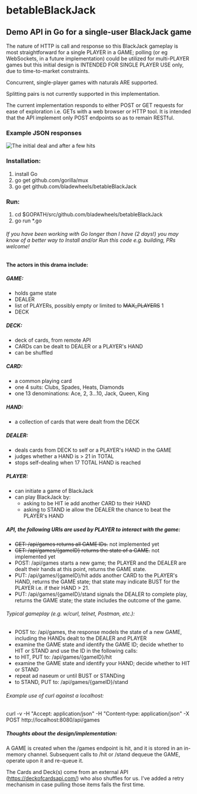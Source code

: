 # betableBlackJack

## Demo API in Go for a single-user BlackJack game

The nature of HTTP is call and response so this BlackJack gameplay is most straightforward for a single PLAYER in a GAME; polling (or eg WebSockets, in a future implementation) could be utilized for multi-PLAYER games but this initial design is INTENDED FOR SINGLE PLAYER USE only, due to time-to-market constraints.

Concurrent, single-player games with naturals ARE supported.

Splitting pairs is not currently supported in this implementation.

The current implementation responds to either POST or GET requests for ease of exploration i.e. GETs with a web browser or HTTP tool. It is intended that the API implement only POST endpoints so as to remain RESTful.

### Example JSON responses

![The initial deal and after a few hits](/../screenshots/betableBlackJackDemo.drawAndHit.png?raw=true "Start of a game and after a few hits")

### Installation:
1. install Go
2. go get github.com/gorilla/mux
3. go get github.com/bladewheels/betableBlackJack

### Run:
1. cd $GOPATH/src/github.com/bladewheels/betableBlackJack
2. go run *.go

###### If you have been working with Go longer than I have (2 days!) you may know of a better way to Install and/or Run this code e.g. building, PRs welcome!

#### The actors in this drama include:

##### GAME:
- holds game state
- DEALER
- list of PLAYERs, possibly empty or limited to ~~MAX_PLAYERS~~ 1
- DECK

##### DECK:
- deck of cards, from remote API
- CARDs can be dealt to DEALER or a PLAYER's HAND
- can be shuffled

##### CARD:
- a common playing card
- one 4 suits: Clubs, Spades, Heats, Diamonds
- one 13 denominations: Ace, 2, 3...10, Jack, Queen, King

##### HAND:
- a collection of cards that were dealt from the DECK

##### DEALER:
- deals cards from DECK to self or a PLAYER's HAND in the GAME
- judges whether a HAND is > 21 in TOTAL
- stops self-dealing when 17 TOTAL HAND is reached

##### PLAYER:
- can initiate a game of BlackJack
- can play BlackJack by:
  - asking to be HIT ie add another CARD to their HAND
  - asking to STAND ie allow the DEALER the chance to beat the PLAYER's HAND

##### API, the following URIs are used by PLAYER to interact with the game:
- ~~GET: /api/games returns all GAME IDs.~~ not implemented yet
- ~~GET: /api/games/{gameID} returns the state of a GAME.~~ not implemented yet
- POST: /api/games starts a new game; the PLAYER and the DEALER are dealt their hands at this point, returns the GAME state.
- PUT: /api/games/{gameID}/hit adds another CARD to the PLAYER's HAND, returns the GAME state; that state may indicate BUST for the PLAYER i.e. if their HAND > 21.
- PUT: /api/games/{gameID}/stand signals the DEALER to complete play, returns the GAME state; the state includes the outcome of the game.

###### Typical gameplay (e.g. w/curl, telnet, Postman, etc.):

- POST to: /api/games, the response models the state of a new GAME, including the HANDs dealt to the DEALER and PLAYER
 - examine the GAME state and identify the GAME ID; decide whether to HIT or STAND and use the ID in the following calls:
- to HIT, PUT to: /api/games/{gameID}/hit
 - examine the GAME state and identify your HAND; decide whether to HIT or STAND
 - repeat ad naseum or until BUST or STANDing
- to STAND, PUT to: /api/games/{gameID}/stand

###### Example use of curl against a localhost:
curl -v -H "Accept: application/json" -H "Content-type: application/json" -X POST http://localhost:8080/api/games

##### Thoughts about the design/implementation:

A GAME is created when the /games endpoint is hit, and it is stored in an in-memory channel. Subsequent calls to /hit or /stand dequeue the GAME, operate upon it and re-queue it.

The Cards and Deck(s) come from an external API (https://deckofcardsapi.com/) who also shuffles for us. I've added a retry mechanism in case pulling those items fails the first time.
